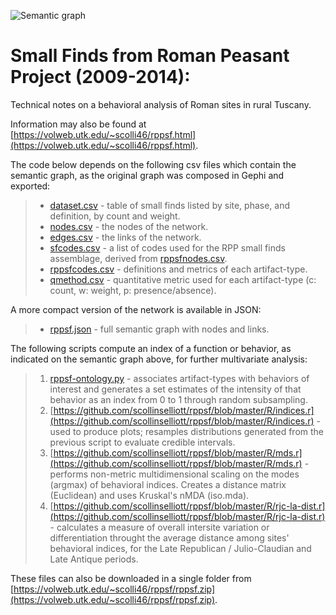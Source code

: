 ![Semantic graph](http://volweb.utk.edu/~scolli46/assets/images/fig04-952x620.png)

# Small Finds from Roman Peasant Project (2009-2014):

Technical notes on a behavioral analysis of Roman sites in rural Tuscany.

Information may also be found at [https://volweb.utk.edu/~scolli46/rppsf.html](https://volweb.utk.edu/~scolli46/rppsf.html).

The code below depends on the following csv files which contain the semantic graph, as the original graph was composed in Gephi and exported: 

> * [dataset.csv](https://github.com/scollinselliott/rppsf/blob/master/data/dataset.csv) - table of small finds listed by site, phase, and definition, by count and weight.
> * [nodes.csv](https://github.com/scollinselliott/rppsf/blob/master/data/nodes.csv) - the nodes of the network.
> * [edges.csv](https://github.com/scollinselliott/rppsf/blob/master/data/edges.csv) - the links of the network.
> * [sfcodes.csv](https://github.com/scollinselliott/rppsf/blob/master/data/sfcodes.csv) - a list of codes used for the RPP small finds assemblage, derived from [rppsfnodes.csv](https://github.com/scollinselliott/rppsf/blob/master/data/sfnodes.csv).
> * [rppsfcodes.csv](https://github.com/scollinselliott/rppsf/blob/master/data/rppsfcodes.csv) - definitions and metrics of each artifact-type.
> * [qmethod.csv](https://github.com/scollinselliott/rppsf/blob/master/data/qmethod.csv) - quantitative metric used for each artifact-type (c: count, w: weight, p: presence/absence).


A more compact version of the network is available in JSON:
> * [rppsf.json](https://github.com/scollinselliott/rppsf/blob/master/data/rppsf.json) - full semantic graph with nodes and links.

The following scripts compute an index of a function or behavior, as indicated on the semantic graph above, for further multivariate analysis:
> 1. [rppsf-ontology.py](https://github.com/scollinselliott/rppsf/blob/master/python/rppsf-ontology.py) - associates artifact-types with behaviors of interest and generates a set estimates of the intensity of that behavior as an index from 0 to 1 through random subsampling.
> 2. [https://github.com/scollinselliott/rppsf/blob/master/R/indices.r](https://github.com/scollinselliott/rppsf/blob/master/R/indices.r) - used to produce plots; resamples distributions generated from the previous script to evaluate credible intervals.
> 3. [https://github.com/scollinselliott/rppsf/blob/master/R/mds.r](https://github.com/scollinselliott/rppsf/blob/master/R/mds.r) - performs non-metric multidimensional scaling on the modes (argmax) of behavioral indices. Creates a distance matrix (Euclidean) and uses Kruskal's nMDA (iso.mda).
> 4. [https://github.com/scollinselliott/rppsf/blob/master/R/rjc-la-dist.r](https://github.com/scollinselliott/rppsf/blob/master/R/rjc-la-dist.r) - calculates a measure of overall intersite variation or differentiation throught the average distance among sites' behavioral indices, for the Late Republican / Julio-Claudian and Late Antique periods.

These files can also be downloaded in a single folder from [https://volweb.utk.edu/~scolli46/rppsf/rppsf.zip](https://volweb.utk.edu/~scolli46/rppsf/rppsf.zip).
